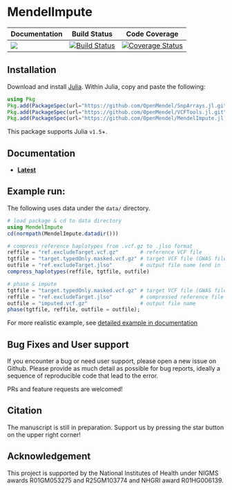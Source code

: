 # MendelImpute

| **Documentation** | **Build Status** | **Code Coverage**  |
|-------------------|------------------|--------------------|
| [![](https://img.shields.io/badge/docs-latest-blue.svg)](https://OpenMendel.github.io/MendelImpute.jl/dev/) | [![Build Status](https://travis-ci.com/OpenMendel/MendelImpute.jl.svg?branch=master)](https://travis-ci.com/github/OpenMendel/MendelImpute.jl) | [![Coverage Status](https://coveralls.io/repos/github/OpenMendel/MendelImpute.jl/badge.svg?branch=master)](https://coveralls.io/github/OpenMendel/MendelImpute.jl?branch=master) |

## Installation

Download and install [Julia](https://julialang.org/downloads/). Within Julia, copy and paste the following: 
```julia
using Pkg
Pkg.add(PackageSpec(url="https://github.com/OpenMendel/SnpArrays.jl.git"))
Pkg.add(PackageSpec(url="https://github.com/OpenMendel/VCFTools.jl.git"))
Pkg.add(PackageSpec(url="https://github.com/OpenMendel/MendelImpute.jl.git"))
```
This package supports Julia `v1.5`+.

## Documentation

+ [**Latest**](https://OpenMendel.github.io/MendelImpute.jl/dev/)

## Example run:

The following uses data under the `data/` directory.

```julia
# load package & cd to data directory
using MendelImpute                         
cd(normpath(MendelImpute.datadir()))

# compress reference haplotypes from .vcf.gz to .jlso format
reffile = "ref.excludeTarget.vcf.gz"       # reference VCF file
tgtfile = "target.typedOnly.masked.vcf.gz" # target VCF file (GWAS file)
outfile = "ref.excludeTarget.jlso"         # output file name (end in .jlso)
compress_haplotypes(reffile, tgtfile, outfile)

# phase & impute
tgtfile = "target.typedOnly.masked.vcf.gz" # target VCF file (GWAS file)
reffile = "ref.excludeTarget.jlso"         # compressed reference file
outfile = "imputed.vcf.gz"                 # output file name
phase(tgtfile, reffile, outfile = outfile);
```

For more realistic example, see [detailed example in documentation](https://openmendel.github.io/MendelImpute.jl/dev/man/Phasing+and+Imputation/#Detailed-Example)

## Bug Fixes and User support

If you encounter a bug or need user support, please open a new issue on Github. Please provide as much detail as possible for bug reports, ideally a sequence of reproducible code that lead to the error. 

PRs and feature requests are welcomed!

## Citation

The manuscript is still in preparation. Support us by pressing the star button on the upper right corner! 

## Acknowledgement

This project is supported by the National Institutes of Health under NIGMS awards R01GM053275 and R25GM103774 and NHGRI award R01HG006139.
